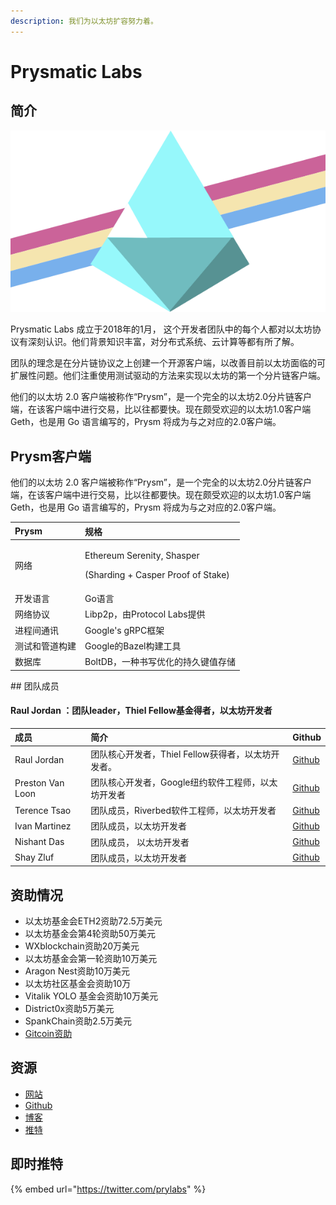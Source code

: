```yaml
---
description: 我们为以太坊扩容努力着。
---
```


# Prysmatic Labs

## 简介

![](../.gitbook/assets/prysmstripe.png)

Prysmatic Labs 成立于2018年的1月， 这个开发者团队中的每个人都对以太坊协议有深刻认识。他们背景知识丰富，对分布式系统、云计算等都有所了解。

团队的理念是在分片链协议之上创建一个开源客户端，以改善目前以太坊面临的可扩展性问题。他们注重使用测试驱动的方法来实现以太坊的第一个分片链客户端。

他们的以太坊 2.0 客户端被称作“Prysm”，是一个完全的以太坊2.0分片链客户端，在该客户端中进行交易，比以往都要快。现在颇受欢迎的以太坊1.0客户端 Geth，也是用 Go 语言编写的，Prysm 将成为与之对应的2.0客户端。

## Prysm客户端

他们的以太坊 2.0 客户端被称作“Prysm”，是一个完全的以太坊2.0分片链客户端，在该客户端中进行交易，比以往都要快。现在颇受欢迎的以太坊1.0客户端 Geth，也是用 Go 语言编写的，Prysm 将成为与之对应的2.0客户端。

<table>
  <thead>
    <tr>
      <th style="text-align:left">Prysm</th>
      <th style="text-align:left">&#x89C4;&#x683C;</th>
    </tr>
  </thead>
  <tbody>
    <tr>
      <td style="text-align:left">&#x7F51;&#x7EDC;</td>
      <td style="text-align:left">
        <p>Ethereum Serenity, Shasper</p>
        <p>(Sharding + Casper Proof of Stake)</p>
      </td>
    </tr>
    <tr>
      <td style="text-align:left">&#x5F00;&#x53D1;&#x8BED;&#x8A00;</td>
      <td style="text-align:left">Go&#x8BED;&#x8A00;</td>
    </tr>
    <tr>
      <td style="text-align:left">&#x7F51;&#x7EDC;&#x534F;&#x8BAE;</td>
      <td style="text-align:left">Libp2p&#xFF0C;&#x7531;Protocol Labs&#x63D0;&#x4F9B;</td>
    </tr>
    <tr>
      <td style="text-align:left">&#x8FDB;&#x7A0B;&#x95F4;&#x901A;&#x8BAF;</td>
      <td style="text-align:left">Google&apos;s gRPC&#x6846;&#x67B6;</td>
    </tr>
    <tr>
      <td style="text-align:left">&#x6D4B;&#x8BD5;&#x548C;&#x7BA1;&#x9053;&#x6784;&#x5EFA;</td>
      <td style="text-align:left">Google&#x7684;Bazel&#x6784;&#x5EFA;&#x5DE5;&#x5177;</td>
    </tr>
    <tr>
      <td style="text-align:left">&#x6570;&#x636E;&#x5E93;</td>
      <td style="text-align:left">BoltDB&#xFF0C;&#x4E00;&#x79CD;&#x4E66;&#x5199;&#x4F18;&#x5316;&#x7684;&#x6301;&#x4E45;&#x952E;&#x503C;&#x5B58;&#x50A8;</td>
    </tr>
  </tbody>
</table>## 团队成员

#### 

#### Raul Jordan ：团队leader，Thiel Fellow基金得者，以太坊开发者

| 成员 | 简介 | Github |
| :--- | :--- | :--- |
| Raul Jordan | 团队核心开发者，Thiel Fellow获得者，以太坊开发者。 | [Github](https://github.com/rauljordan) |
| Preston Van Loon | 团队核心开发者，Google纽约软件工程师，以太坊开发者 | [Github](https://github.com/prestonvanloon) |
| Terence Tsao | 团队成员，Riverbed软件工程师，以太坊开发者 | [Github](https://github.com/terencechain) |
| Ivan Martinez | 团队成员，以太坊开发者 | [Github](https://github.com/0xKiwi) |
| Nishant Das | 团队成员， 以太坊开发者 | [Github](https://github.com/nisdas) |
| Shay Zluf | 团队成员，以太坊开发者 | [Github](https://github.com/shayzluf) |

## 资助情况

*  以太坊基金会ETH2资助72.5万美元
* 以太坊基金会第4轮资助50万美元
* WXblockchain资助20万美元
* 以太坊基金会第一轮资助10万美元
* Aragon Nest资助10万美元
* 以太坊社区基金会资助10万
* Vitalik YOLO 基金会资助10万美元
* District0x资助5万美元
* SpankChain资助2.5万美元
* [Gitcoin资助](https://gitcoin.co/grants/24/prysm-by-prysmatic-labs)



## 资源

* [网站](https://prysmaticlabs.com/)
* [Github](https://github.com/prysmaticlabs/prysm)
* [博客](https://medium.com/prysmatic-labs)
* [推特 ](https://twitter.com/prylabs)

## 即时推特

{% embed url="https://twitter.com/prylabs" %}





